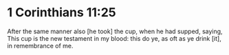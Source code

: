 # 1 Corinthians 11:25

After the same manner also [he took] the cup, when he had supped, saying, This cup is the new testament in my blood: this do ye, as oft as ye drink [it], in remembrance of me.